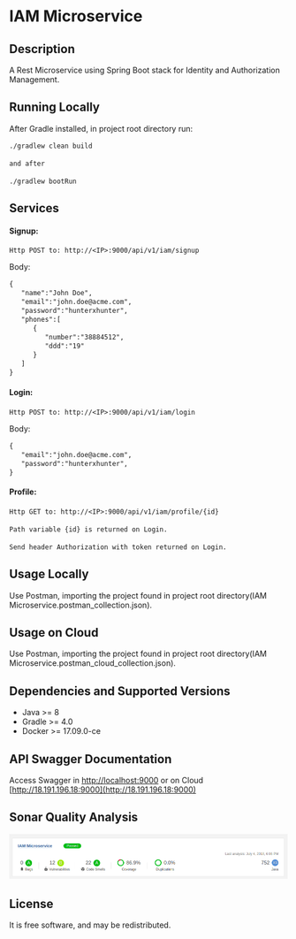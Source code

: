 # IAM Microservice

## Description
A Rest Microservice using Spring Boot stack for Identity and Authorization Management.

## Running Locally
After Gradle installed, in project root directory run: 
~~~
./gradlew clean build 

and after

./gradlew bootRun
~~~

## Services

#### Signup:
~~~
Http POST to: http://<IP>:9000/api/v1/iam/signup
~~~

Body:
~~~
{
   "name":"John Doe",
   "email":"john.doe@acme.com",
   "password":"hunterxhunter",
   "phones":[
      {
         "number":"38884512",
         "ddd":"19"
      }
   ]
}
~~~

#### Login:
~~~
Http POST to: http://<IP>:9000/api/v1/iam/login
~~~

Body:
~~~
{  
   "email":"john.doe@acme.com",
   "password":"hunterxhunter",  
}
~~~

#### Profile:
~~~
Http GET to: http://<IP>:9000/api/v1/iam/profile/{id}

Path variable {id} is returned on Login.

Send header Authorization with token returned on Login.
~~~

## Usage Locally
Use Postman, importing the project found in project root directory(IAM Microservice.postman_collection.json).

## Usage on Cloud 
Use Postman, importing the project found in project root directory(IAM Microservice.postman_cloud_collection.json).

## Dependencies and Supported Versions
 - Java >= 8
 - Gradle >= 4.0
 - Docker >= 17.09.0-ce

## API Swagger Documentation
Access Swagger in [http://localhost:9000](http://localhost:9000) or on Cloud [http://18.191.196.18:9000](http://18.191.196.18:9000)

## Sonar Quality Analysis
![Alt text](sonar_analysis.png?raw=true "Sonar")

## License
It is free software, and may be redistributed.